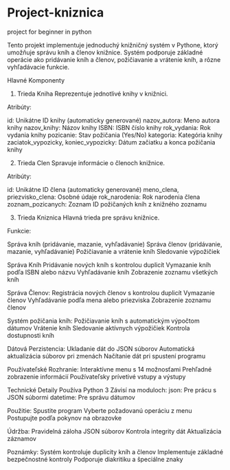 # Project-kniznica
project for beginner in python

Tento projekt implementuje jednoduchý knižničný systém v Pythone, ktorý umožňuje správu kníh a členov knižnice. Systém podporuje základné operácie ako pridávanie kníh a členov, požičiavanie a vrátenie kníh, a rôzne vyhľadávacie funkcie.

Hlavné Komponenty
1. Trieda Kniha
Reprezentuje jednotlivé knihy v knižnici.

Atribúty:

id: Unikátne ID knihy (automaticky generované)
nazov_autora: Meno autora knihy
nazov_knihy: Názov knihy
ISBN: ISBN číslo knihy
rok_vydania: Rok vydania knihy
pozicanie: Stav požičania (Yes/No)
kategoria: Kategória knihy
zaciatok_vypozicky, koniec_vypozicky: Dátum začiatku a konca požičania knihy

2. Trieda Clen
Spravuje informácie o členoch knižnice.

Atribúty:

id: Unikátne ID člena (automaticky generované)
meno_clena, priezvisko_clena: Osobné údaje
rok_narodenia: Rok narodenia člena
zoznam_pozicanych: Zoznam ID požičaných kníh z knižného zoznamu

3. Trieda Kniznica
Hlavná trieda pre správu knižnice.

Funkcie:

Správa kníh (pridávanie, mazanie, vyhľadávanie)
Správa členov (pridávanie, mazanie, vyhľadávanie)
Požičiavanie a vrátenie kníh
Sledovanie výpožičiek

Správa Kníh
Pridávanie nových kníh s kontrolou duplicít
Vymazanie kníh podľa ISBN alebo názvu
Vyhľadávanie kníh
Zobrazenie zoznamu všetkých kníh

Správa Členov:
Registrácia nových členov s kontrolou duplicít
Vymazanie členov
Vyhľadávanie podľa mena alebo priezviska
Zobrazenie zoznamu členov

Systém požičania kníh:
Požičiavanie kníh s automatickým výpočtom dátumov
Vrátenie kníh
Sledovanie aktívnych výpožičiek
Kontrola dostupnosti kníh


Dátová Perzistencia:
Ukladanie dát do JSON súborov
Automatická aktualizácia súborov pri zmenách
Načítanie dát pri spustení programu


Používateľské Rozhranie:
Interaktívne menu s 14 možnosťami
Prehľadné zobrazenie informácií
Používateľsky prívetivé vstupy a výstupy

Technické Detaily
Používa Python 3
Závisí na moduloch:
json: Pre prácu s JSON súbormi
datetime: Pre správu dátumov

Použitie:
Spustite program
Vyberte požadovanú operáciu z menu
Postupujte podľa pokynov na obrazovke

Údržba:
Pravidelná záloha JSON súborov
Kontrola integrity dát
Aktualizácia záznamov

Poznámky:
Systém kontroluje duplicity kníh a členov
Implementuje základné bezpečnostné kontroly
Podporuje diakritiku a špeciálne znaky